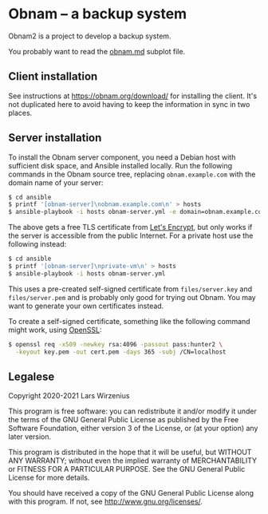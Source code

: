 # Obnam &ndash; a backup system

Obnam2 is a project to develop a backup system.

You probably want to read the [obnam.md](obnam.md) subplot file.

## Client installation

See instructions at <https://obnam.org/download/> for installing the
client. It's not duplicated here to avoid having to keep the
information in sync in two places.

## Server installation

To install the Obnam server component, you need a Debian host with
sufficient disk space, and Ansible installed locally. Run the
following commands in the Obnam source tree, replacing
`obnam.example.com` with the domain name of your server:

```sh
$ cd ansible
$ printf '[obnam-server]\nobnam.example.com\n' > hosts
$ ansible-playbook -i hosts obnam-server.yml -e domain=obnam.example.com
```

The above gets a free TLS certificate from [Let's Encrypt][], but only
works if the server is accessible from the public Internet. For a
private host use the following instead:

```sh
$ cd ansible
$ printf '[obnam-server]\nprivate-vm\n' > hosts
$ ansible-playbook -i hosts obnam-server.yml
```

This uses a pre-created self-signed certificate from
`files/server.key` and `files/server.pem` and is probably only good
for trying out Obnam. You may want to generate your own certificates
instead.

To create a self-signed certificate, something like the following
command might work, using [OpenSSL]:

```sh
$ openssl req -x509 -newkey rsa:4096 -passout pass:hunter2 \
  -keyout key.pem -out cert.pem -days 365 -subj /CN=localhost
```


[Let's Encrypt]: https://letsencrypt.org/
[OpenSSL]: https://www.openssl.org/


## Legalese

Copyright 2020-2021  Lars Wirzenius

This program is free software: you can redistribute it and/or modify
it under the terms of the GNU General Public License as published by
the Free Software Foundation, either version 3 of the License, or
(at your option) any later version.

This program is distributed in the hope that it will be useful,
but WITHOUT ANY WARRANTY; without even the implied warranty of
MERCHANTABILITY or FITNESS FOR A PARTICULAR PURPOSE.  See the
GNU General Public License for more details.

You should have received a copy of the GNU General Public License
along with this program. If not, see <http://www.gnu.org/licenses/>.
